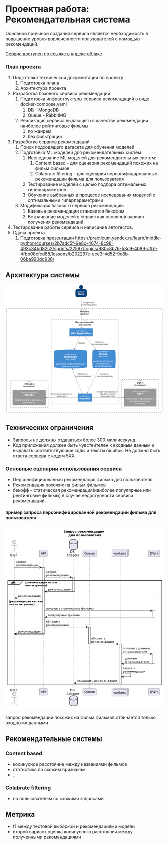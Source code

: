 # Проектная работа: Рекомендательная система

Основной причиной создания сервиса является необходимость в повышение уровня вовлеченности пользователей с помощью
рекомендаций.


[Cервис доступен по ссылке в яндекс облаке](http://51.250.78.2:8000/recommendations/api/openapi)

### План проекта

1. Подготовка технической документации по проекту
    1. Подготовка плана
    2. Архитектура проекта
2. Разработка базового сервиса рекомендаций
    1. Подготовка инфраструктуры сервиса рекомендаций в виде docker-compose.yaml
        1. DB - MongoDB
        2. Queue - RabbitMQ
    2. Реализация сервиса выдающего в качестве рекомендации наиболее рейтинговые фильмы
        1. по жанрам
        2. без фильтрации
3. Разработка сервиса рекомендаций
    1. Поиск подходящего датасета для обучения моделей
    2. Подготовка ML моделей для рекомендательных систем:
        1. Исследование ML моделей для рекомендательных систем:
            1. Content based - для сценария рекомендаций похожих на фильм фильмов
            2. Colabrate filtering - для сценария персонифицированные рекомендации фильма для пользователя
        2. Тестирование моделей с целью подбора оптимальных гиперпараметров
        3. Обучение выбранных в процессе исследования моделей с оптимальными гиперпараметрами
    4. Модификация базового сервиса рекомендаций:
        1. Базовые рекомендации становятся бекофом
        2. Встраивание моделей в сервис как основной вариант получения рекомендаций.
4. Тестирование работы сервиса и написание автотестов.
5. Сдача проекта.
    1. Подготовка
       презентации https://practicum.yandex.ru/learn/middle-python/courses/2b7adc5f-9e8c-4674-8c98-493c34bd82c2/sprints/22597/topics/980c8b76-53c9-4b89-afb1-4fbb08cfcd88/lessons/b202297e-ece3-4d52-9e8b-06ba990dd936/

## Архитектура системы

![](docs/arch/2-arch-container.png)

## Технических ограничения

- Запросы не должны отдаваться более 300 миллисекунд.
- Код приложения должен быть чувствителен к входным данным и выдавать соответствующие коды и тексты ошибок. Не должно
  быть ответа сервера с кодом 5ХХ.

### Основные сценарии использования сервиса

- Персонифицированная рекомендация фильма для пользователя
- Рекомендация похожих на фильм фильмов
- бекофф - статическая рекомендация(наиболее популярные или рейтинговые фильмы) в случае недоступности сервиса
  рекомендаций.

#### пример запроса персонифицированной рекомендации фильма для пользователя

![](docs/arch/case_1-_____.png)

запрос рекомендации похожих на фильм фильмов отличается только входными данными

## Рекомендательные системы

### Content based

- косинусное расстояние между названиями фильмов
- статистика по схожим признакам
- ...

### Colabrate filtering

- по пользователям со схожими запросами

## Метрика

- f1 между тестовой выборкой и рекомендациями модели
- второй вариант оценка косинусного расстояния между полученными рекомендациями
